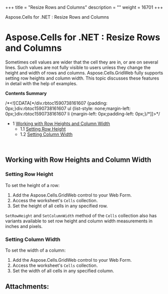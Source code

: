 +++
title = "Resize Rows and Columns" 
description = "" 
weight = 16701 
+++

Aspose.Cells for .NET : Resize Rows and Columns  

# Aspose.Cells for .NET : Resize Rows and Columns


Sometimes cell values are wider that the cell they are in, or are on several lines. Such values are not fully visible to users unless they change the height and width of rows and columns. Aspose.Cells.GridWeb fully supports setting row heights and column width. This topic discusses these features in detail with the help of examples.

**Contents Summary**

/\*<!\[CDATA\[\*/div.rbtoc1590738161607 {padding: 0px;}div.rbtoc1590738161607 ul {list-style: none;margin-left: 0px;}div.rbtoc1590738161607 li {margin-left: 0px;padding-left: 0px;}/\*\]\]>\*/

*   1 [Working with Row Heights and Column Width](#ResizeRowsandColumns-WorkingwithRowHeightsandColumnWidth)
    *   1.1 [Setting Row Height](#ResizeRowsandColumns-SettingRowHeight)
    *   1.2 [Setting Column Width](#ResizeRowsandColumns-SettingColumnWidth)

 

## Working with Row Heights and Column Width

### Setting Row Height

To set the height of a row:

1.  Add the Aspose.Cells.GridWeb control to your Web Form.
2.  Access the worksheet's `Cells` collection.
3.  Set the height of all cells in any specified row.

`SetRowHeight` and `SetColumnWidth` method of the `Cells` collection also has variants available to set row height and column width measurements in inches and pixels.

### Setting Column Width

To set the width of a column:

1.  Add the Aspose.Cells.GridWeb control to your Web Form.
2.  Access the worksheet's `Cells` collection.
3.  Set the width of all cells in any specified column.

## Attachments:


